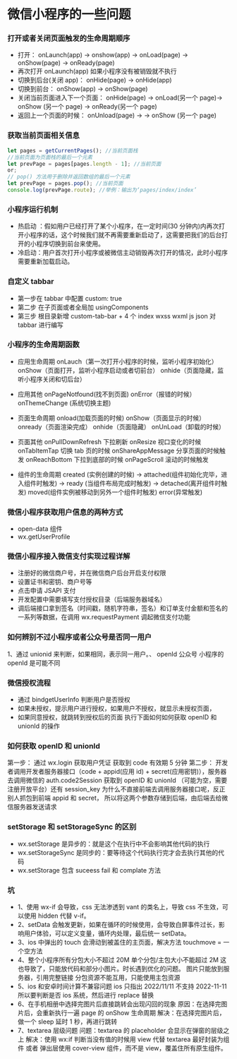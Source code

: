 # 微信小程序的一些问题

### 打开或者关闭页面触发的生命周期顺序

- 打开： onLaunch(app) -> onshow(app) -> onLoad(page) -> onShow(page) -> onReady(page)
- 再次打开 onLaunch(app) 如果小程序没有被销毁就不执行
- 切换到后台(关闭 app)： onHide(page) -> onHide(app)
- 切换到前台： onShow(app) -> onShow(page)
- 关闭当前页面进入下一个页面： onHide(page) -> onLoad(另一个 page)-> onShow (另一个 page) -> onReady(另一个 page)
- 返回上一个页面的时候： onUnload(page) -> -> onShow (另一个 page)

### 获取当前页面相关信息

```javascript
let pages = getCurrentPages(); //当前页面栈
//当前页面为页面栈的最后一个元素
let prevPage = pages[pages.length - 1]; //当前页面
or;
// pop() 方法用于删除并返回数组的最后一个元素
let prevPage = pages.pop(); //当前页面
console.log(prevPage.route); //举例：输出为‘pages/index/index’
```

### 小程序运行机制

- 热启动 ：假如用户已经打开了某个小程序，在一定时间(30 分钟内)内再次打开小程序的话，这个时候我们就不再需要重新启动了，这需要把我们的后台打开的小程序切换到前台来使用。
- 冷启动：用户首次打开小程序或被微信主动销毁再次打开的情况，此时小程序需要重新加载启动。

### 自定义 tabbar

- 第一步在 tabbar 中配置 custom: true
- 第二步 在子页面或者全局加 usingComponents
- 第三步 根目录新增 custom-tab-bar + 4 个 index wxss wxml js json 对 tabbar 进行编写

### 小程序的生命周期函数

- 应用生命周期
  onLauch（第一次打开小程序的时候，监听小程序初始化） onShow（页面打开，监听小程序启动或者切前台） onhide（页面隐藏，监听小程序关闭和切后台）

- 应用其他
  onPageNotfound(找不到页面) onError（报错的时候） onThemeChange (系统切换主题)

- 页面生命周期
  onload(加载页面的时候) onShow（页面显示的时候） onready（页面渲染完成） onhide（页面隐藏） onUnLoad（卸载的时候）
- 页面其他
  onPullDownRefresh 下拉刷新
  onResize 视口变化的时候
  onTabItemTap 切换 tab 页的时候
  onShareAppMessage 分享页面的时候触发
  onReachBottom 下拉到底部的时候
  onPageScroll 滚动的时候触发

- 组件的生命周期
  created (实例创建的时候) -> attached(组件初始化完毕，进入组件时触发) -> ready (当组件布局完成时触发) -> detached(离开组件时触发)
  moved(组件实例被移动到另外一个组件时触发) error(异常触发)

### 微信小程序获取用户信息的两种方式

- open-data 组件
- wx.getUserProfile

### 微信小程序接入微信支付实现过程详解

- 注册好的微信商户号，并在微信商户后台开启支付权限
- 设置证书和密钥、商户号等
- 点击申请 JSAPI 支付
- 开发配置中需要填写支付授权目录（后端服务器域名）
- 调后端接口拿到签名（时间戳，随机字符串，签名）和订单支付金额和签名的一系列等数据，在调用 wx.requestPayment 调起微信支付功能

### 如何辨别不过小程序或者公众号是否同一用户

1、通过 unionid 来判断，如果相同，表示同一用户。、
openId 公众号 小程序的 openId 是可能不同

### 微信授权流程

- 通过 bindgetUserInfo 判断用户是否授权
- 如果未授权，提示用户进行授权，如果用户不授权，就显示未授权页面，
- 如果同意授权，就跳转到授权后的页面 执行下面如何如何获取 openID 和 unionId 的操作

### 如何获取 openID 和 unionId

第一步： 通过 wx.login 获取用户凭证 获取到 code 有效期 5 分钟
第二步： 开发者调用开发者服务器接口（code + appid(应用 id) + secret(应用密钥)），服务器去调用微信的 auth.code2Session 获取到 openID 和 unionId （可能为空，需要注册开放平台）还有 session_key
为什么不直接前端去调用服务器接口呢，反正别人抓包到前端 appid 和 secret， 所以将这两个参数存储到后端，由后端去给微信服务器发送请求


### setStorage 和 setStorageSync 的区别

- wx.setStorage 是异步的：就是这个在执行中不会影响其他代码的执行
- wx.setStorageSync 是同步的：要等待这个代码执行完才会去执行其他的代码
- wx.setStorage 包含 suceess fail 和 complate 方法

### 坑

- 1、使用 wx-if 会导致，css 无法渗透到 vant 的类名上，导致 css 不生效，可以使用 hidden 代替 v-if。
- 2、setData 会触发更新，如果在循环的时候使用，会导致白屏事件过长，影响用户体验，可以定义变量，循环内处理，最后统一 setData。
- 3、ios 中弹出的 touch 会滑动到被盖住的主页面，解决方法 touchmove = 一个空方法
- 4、整个小程序所有分包大小不超过 20M
单个分包/主包大小不能超过 2M
这也导致了，只能放代码和部分小图片。时长遇到优化的问题。
图片只能放到服务器，引用完整链接
分包资源不能互用，只能使用主包资源
- 5、ios 和安卓时间计算不兼容问题 ios 只指出 2022/11/11 不支持 2022-11-11 所以要判断是否 ios 系统，然后进行 replace 替换
- 6、在手机相册中选择完图片后直接跳转会出现闪回的现象
原因：在选择完图片后，会重新执行一遍 page 的 onShow 生命周期
解决：在选择完图片后，做一个 sleep 延时 1 秒，再进行跳转
- 7、textarea 层级问题
问题：textarea 的 placeholder 会显示在弹窗的层级之上
解决：使用 wx:if 判断当没有值的时候用 view 代替 textarea 最好封装为组件 或者 弹出层使用 cover-view 组件，而不是 view，覆盖住所有原生组件。
